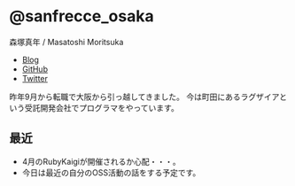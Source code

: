 # @sanfrecce_osaka

森塚真年 / Masatoshi Moritsuka

- [Blog](https://sanfrecce-osaka.hateblo.jp/)
- [GitHub](https://github.com/sanfrecce-osaka)
- [Twitter](https://twitter.com/sanfrecce_osaka)

昨年9月から転職で大阪から引っ越してきました。
今は町田にあるラグザイアという受託開発会社でプログラマをやっています。

## 最近

- 4月のRubyKaigiが開催されるか心配・・・。
- 今日は最近の自分のOSS活動の話をする予定です。
